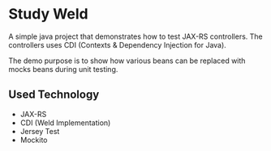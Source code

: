 # Study Weld

A simple java project that demonstrates how to test JAX-RS controllers. The controllers uses CDI (Contexts & Dependency Injection for Java).

The demo purpose is to show how various beans can be replaced with mocks beans during unit testing.

## Used Technology

* JAX-RS
* CDI (Weld Implementation)
* Jersey Test
* Mockito